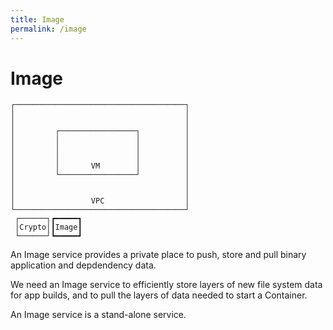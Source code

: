 ```yaml
---
title: Image
permalink: /image
---
```


# Image

```text
┌──────────────────────────────────────┐
│                                      │
│                                      │
│         ┌─────────────────┐          │
│         │                 │          │
│         │                 │          │
│         │                 │          │
│         │       VM        │          │
│         └─────────────────┘          │
│                                      │
│                                      │
│                 VPC                  │
└──────────────────────────────────────┘
 ┌──────┐┏━━━━━┓                        
 │Crypto│┃Image┃                        
 └──────┘┗━━━━━┛                        
```

An Image service provides a private place to push, store and pull binary application and depdendency data.

We need an Image service to efficiently store layers of new file system data for app builds, and to pull the layers of data needed to start a Container.

An Image service is a stand-alone service.
